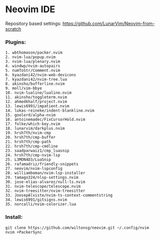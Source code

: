 # Neovim IDE

Repository based settings: https://github.com/LunarVim/Neovim-from-scratch

### Plugins:

    1. wbthomason/packer.nvim
    2. nvim-lua/popup.nvim
    3. nvim-lua/plenary.nvim
    4. windwp/nvim-autopairs
    5. numToStr/Comment.nvim
    6. kyazdani42/nvim-web-devicons
    7. kyazdani42/nvim-tree.lua
    8. akinsho/bufferline.nvim
    9. moll/vim-bbye
    10. nvim-lualine/lualine.nvim
    11. akinsho/toggleterm.nvim
    12. ahmedkhalf/project.nvim
    13. lewis6991/impatient.nvim
    14. lukas-reineke/indent-blankline.nvim
    15. goolord/alpha-nvim
    16. antoinemadec/FixCursorHold.nvim
    17. folke/which-key.nvim
    18. lunarvim/darkplus.nvim
    19. hrsh7th/nvim-cmp
    20. hrsh7th/cmp-buffer
    21. hrsh7th/cmp-path
    22. hrsh7th/cmp-cmdline
    23. saadparwaiz1/cmp_luasnip
    24. hrsh7th/cmp-nvim-lsp
    25. L3MON4D3/LuaSnip
    26. rafamadriz/friendly-snippets
    27. neovim/nvim-lspconfig
    28. williamboman/nvim-lsp-installer
    29. tamago324/nlsp-settings.nvim
    30. jose-elias-alvarez/null-ls.nvim
    31. nvim-telescope/telescope.nvim
    32. nvim-treesitter/nvim-treesitter
    33. JoosepAlviste/nvim-ts-context-commentstring
    34. lewis6991/gitsigns.nvim
    35. norcalli/nvim-colorizer.lua

### Install:
```
git clone https://github.com/wiltonsg/neovim.git ~/.config/nvim
nvim +PackerSync
```
